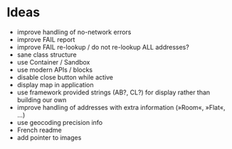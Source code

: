 # Ideas

* improve handling of no-network errors
* improve FAIL report
* improve FAIL re-lookup / do not re-lookup ALL addresses?
* sane class structure
* use Container / Sandbox
* use modern APIs / blocks
* disable close button while active
* display map in application
* use framework provided strings (AB?, CL?) for display rather than building our own
* improve handling of addresses with extra information (»Room«, »Flat«, …)
* use geocoding precision info
* French readme
* add pointer to images
